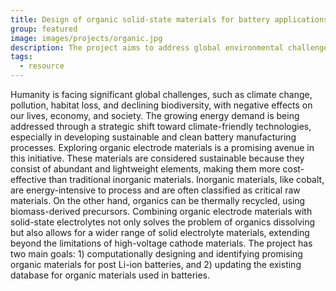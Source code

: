 ```yaml
---
title: Design of organic solid-state materials for battery applications.
group: featured
image: images/projects/organic.jpg
description: The project aims to address global environmental challenges by developing sustainable and clean battery technologies, focusing on organic electrode materials for their cost-effectiveness and recyclability, in combination with solid-state electrolytes to enhance battery performance and sustainability.
tags:
  - resource
---
```



Humanity is facing significant global challenges, such as climate change,
pollution, habitat loss, and declining biodiversity, with negative effects on our
lives, economy, and society. The growing energy demand is being addressed
through a strategic shift toward climate-friendly technologies, especially in
developing sustainable and clean battery manufacturing processes. Exploring
organic electrode materials is a promising avenue in this initiative. These
materials are considered sustainable because they consist of abundant and
lightweight elements, making them more cost-effective than traditional inorganic
materials. Inorganic materials, like cobalt, are energy-intensive to process and
are often classified as critical raw materials. On the other hand, organics can be
thermally recycled, using biomass-derived precursors. Combining organic
electrode materials with solid-state electrolytes not only solves the problem of
organics dissolving but also allows for a wider range of solid electrolyte materials,
extending beyond the limitations of high-voltage cathode materials. The project
has two main goals: 1) computationally designing and identifying promising
organic materials for post Li-ion batteries, and 2) updating the existing database
for organic materials used in batteries.